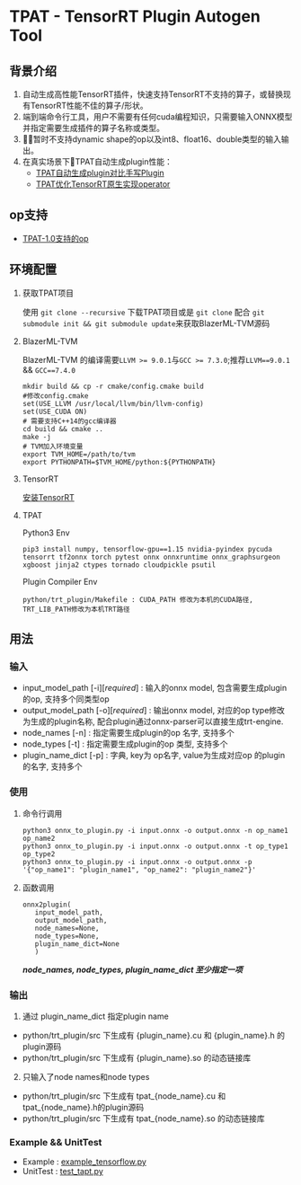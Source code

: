 # TPAT - TensorRT Plugin Autogen Tool
## 背景介绍
1. 自动生成高性能TensorRT插件，快速支持TensorRT不支持的算子，或替换现有TensorRT性能不佳的算子/形状。
2. 端到端命令行工具，用户不需要有任何cuda编程知识，只需要输入ONNX模型并指定需要生成插件的算子名称或类型。
3. 暂时不支持dynamic shape的op以及int8、float16、double类型的输入输出。
4. 在真实场景下TPAT自动生成plugin性能：
    - [TPAT自动生成plugin对比手写Plugin](/docs/Compare_handwritten.md)
    - [TPAT优化TensorRT原生实现operator](/docs/Optimize_TensorRT.md)


## op支持
- [TPAT-1.0支持的op](/docs/Operators.md)


## 环境配置
1. 获取TPAT项目

    使用 `git clone --recursive` 下载TPAT项目或是
    `git clone` 配合 `git submodule init && git submodule update`来获取BlazerML-TVM源码

2. BlazerML-TVM
   
    BlazerML-TVM 的编译需要`LLVM >= 9.0.1`与`GCC >= 7.3.0`;推荐`LLVM==9.0.1` && `GCC==7.4.0`
   
    ```
    mkdir build && cp -r cmake/config.cmake build
    #修改config.cmake
    set(USE_LLVM /usr/local/llvm/bin/llvm-config)
    set(USE_CUDA ON)
    # 需要支持C++14的gcc编译器
    cd build && cmake .. 
    make -j
    # TVM加入环境变量
    export TVM_HOME=/path/to/tvm
	export PYTHONPATH=$TVM_HOME/python:${PYTHONPATH}
    ```

3. TensorRT

    [安装TensorRT](https://github.com/NVIDIA/TensorRT)

4. TPAT

    Python3 Env
    ```
    pip3 install numpy, tensorflow-gpu==1.15 nvidia-pyindex pycuda tensorrt tf2onnx torch pytest onnx onnxruntime onnx_graphsurgeon xgboost jinja2 ctypes tornado cloudpickle psutil
    ```
    Plugin Compiler Env
    ```
    python/trt_plugin/Makefile : CUDA_PATH 修改为本机的CUDA路径, TRT_LIB_PATH修改为本机TRT路径

    ```


## 用法
### 输入
- input_model_path [-i][*required*] : 输入的onnx model, 包含需要生成plugin的op, 支持多个同类型op 
- output_model_path [-o][*required*] : 输出onnx model, 对应的op type修改为生成的plugin名称, 配合plugin通过onnx-parser可以直接生成trt-engine.
- node_names [-n] : 指定需要生成plugin的op 名字, 支持多个
- node_types [-t] : 指定需要生成plugin的op 类型, 支持多个
- plugin_name_dict [-p] : 字典, key为 op名字, value为生成对应op 的plugin的名字, 支持多个

### 使用
1. 命令行调用
    ```
   python3 onnx_to_plugin.py -i input.onnx -o output.onnx -n op_name1 op_name2
   python3 onnx_to_plugin.py -i input.onnx -o output.onnx -t op_type1 op_type2
   python3 onnx_to_plugin.py -i input.onnx -o output.onnx -p '{"op_name1": "plugin_name1", "op_name2": "plugin_name2"}'
    ```
2. 函数调用
    ```
   onnx2plugin(
       input_model_path, 
       output_model_path, 
       node_names=None, 
       node_types=None, 
       plugin_name_dict=None
       )
    ```
    ***node_names, node_types, plugin_name_dict 至少指定一项***

### 输出
1. 通过 plugin_name_dict 指定plugin name
- python/trt_plugin/src 下生成有 {plugin_name}.cu 和 {plugin_name}.h 的plugin源码
- python/trt_plugin/src 下生成有 {plugin_name}.so 的动态链接库

2. 只输入了node names和node types
- python/trt_plugin/src 下生成有 tpat_{node_name}.cu 和 tpat_{node_name}.h的plugin源码
- python/trt_plugin/src 下生成有 tpat_{node_name}.so 的动态链接库

### Example && UnitTest

- Example : [example_tensorflow.py](/examples/example_tensorflow.py)
- UnitTest : [test_tapt.py](/tests/test_tpat.py)
